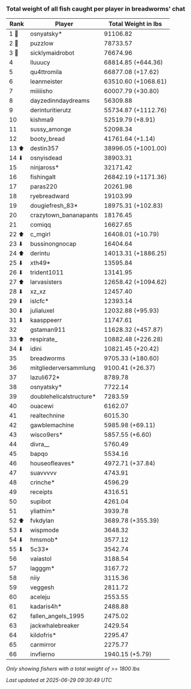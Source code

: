 ### Total weight of all fish caught per player in breadworms' chat
| Rank | Player | Total Weight in lbs |
|------|--------|---------|
| 1 🥇  | osnyatsky* | 91106.82 |
| 2 🥈  | puzzlow | 78733.57 |
| 3 🥉  | sicklymaidrobot | 76674.96 |
| 4  | lluuucy | 68814.85 (+644.36) |
| 5  | qu4ttromila | 66877.08 (+17.62) |
| 6  | leanmeister | 63510.60 (+1068.61) |
| 7  | miiiiisho | 60007.79 (+30.80) |
| 8  | dayzedinndaydreams | 56309.88 |
| 9  | derinturitierutz | 55734.87 (+1112.76) |
| 10  | kishma9 | 52519.79 (+8.91) |
| 11  | sussy_amonge | 52098.34 |
| 12  | booty_bread | 41761.64 (+1.14) |
| 13 ⬆ | destin357 | 38996.05 (+1001.00) |
| 14 ⬇ | osnyisdead | 38903.31 |
| 15  | ninjaross* | 32171.42 |
| 16  | fishingalt | 26842.19 (+1171.36) |
| 17  | paras220 | 20261.98 |
| 18  | ryebreadward | 19103.99 |
| 19  | dougiefresh_83* | 18975.31 (+102.83) |
| 20  | crazytown_bananapants | 18176.45 |
| 21  | comiqq | 16627.65 |
| 22 ⬆ | c_mgirl | 16408.01 (+10.79) |
| 23 ⬇ | bussinongnocap | 16404.64 |
| 24 ⬆ | derintu | 14013.31 (+1886.25) |
| 25 ⬇ | xth49* | 13595.84 |
| 26 ⬇ | trident1011 | 13141.95 |
| 27 ⬆ | larvasisters | 12658.42 (+1094.62) |
| 28 ⬇ | xz_xz | 12457.40 |
| 29 ⬇ | islcfc* | 12393.14 |
| 30 ⬇ | julialuxel | 12032.88 (+95.93) |
| 31 ⬇ | kaasppeerr | 11747.61 |
| 32  | gstaman911 | 11628.32 (+457.87) |
| 33 ⬆ | respirate_ | 10882.48 (+226.28) |
| 34 ⬇ | idini | 10821.45 (+20.42) |
| 35  | breadworms | 9705.33 (+180.60) |
| 36  | mitgliederversammlung | 9100.41 (+26.37) |
| 37  | lazuli672* | 8789.78 |
| 38  | osnyatsky* | 7722.14 |
| 39  | doublehelicalstructure* | 7283.59 |
| 40  | ouacewi | 6162.07 |
| 41  | realtechnine | 6015.30 |
| 42  | gawblemachine | 5985.98 (+69.11) |
| 43  | wisco9ers* | 5857.55 (+6.60) |
| 44  | divra__ | 5760.49 |
| 45  | bapqo | 5534.16 |
| 46  | houseofleaves* | 4972.71 (+37.84) |
| 47  | suavvvvv | 4743.91 |
| 48  | crinche* | 4596.29 |
| 49  | receipts | 4316.51 |
| 50  | supibot | 4261.04 |
| 51  | yliathim* | 3939.78 |
| 52 ⬆ | fvkdylan | 3689.78 (+355.39) |
| 53 ⬇ | wispmode | 3648.32 |
| 54 ⬇ | hmsmob* | 3577.12 |
| 55 ⬇ | 5c33* | 3542.74 |
| 56  | vaiastol | 3188.54 |
| 57  | lagggm* | 3167.72 |
| 58  | niiy | 3115.36 |
| 59  | veggesh | 2811.72 |
| 60  | aceleju | 2553.55 |
| 61  | kadaris4h* | 2488.88 |
| 62  | fallen_angels_1995 | 2475.02 |
| 63  | jackwhalebreaker | 2429.54 |
| 64  | kildofris* | 2295.47 |
| 65  | carmirror | 2275.77 |
| 66  | invfierno | 1940.15 (+5.79) |

_Only showing fishers with a total weight of >= 1800 lbs_

_Last updated at 2025-06-29 09:30:49 UTC_